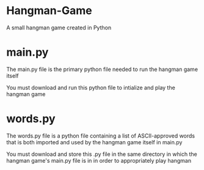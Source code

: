# Hangman-Game
A small hangman game created in Python

# main.py
The main.py file is the primary python file needed to run the hangman game itself

You must download and run this python file to intialize and play the hangman game

# words.py
The words.py file is a python file containing a list of ASCII-approved words that is both imported and used by the hangman game itself in main.py

You must download and store this .py file in the same directory in which the hangman game's main.py file is in in order to appropriately play hangman
